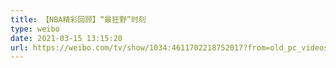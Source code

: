 ```yaml
---
title: 【NBA精彩回顾】“最狂野”时刻
type: weibo
date: 2021-03-15 13:15:20
url: https://weibo.com/tv/show/1034:4611702218752017?from=old_pc_videoshow
---
```


<!-- more -->